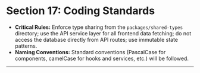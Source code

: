 # Section 17: Coding Standards

* **Critical Rules:** Enforce type sharing from the `packages/shared-types` directory; use the API service layer for all frontend data fetching; do not access the database directly from API routes; use immutable state patterns.
* **Naming Conventions:** Standard conventions (PascalCase for components, camelCase for hooks and services, etc.) will be followed.

---
